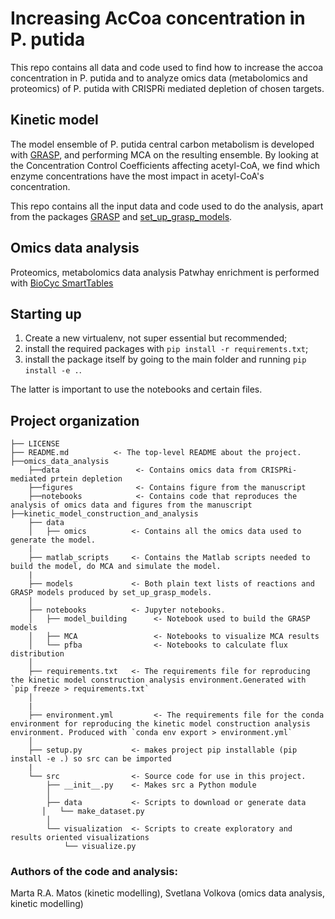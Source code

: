 # Increasing AcCoa concentration in P. putida

This repo contains all data and code used to find how to increase the accoa concentration in P. putida and to analyze omics data (metabolomics and proteomics) of P. putida with CRISPRi mediated depletion of chosen targets.

## Kinetic model 
The model ensemble of P. putida central carbon metabolism is developed with [GRASP](https://github.com/biosustain/GRASP), and performing MCA on the resulting ensemble. By looking at the Concentration Control Coefficients affecting acetyl-CoA, we find which enzyme concentrations have the most impact in acetyl-CoA's concentration.

This repo contains all the input data and code used to do the analysis, apart from the packages [GRASP](https://github.com/biosustain/GRASP) and [set_up_grasp_models](https://github.com/biosustain/set_up_grasp_models).

## Omics data analysis
Proteomics, metabolomics data analysis
Patwhay enrichment is performed with [BioCyc SmartTables](https://biocyc.org/smarttables)


## Starting up

1. Create a new virtualenv, not super essential but recommended;
2. install the required packages with `pip install -r requirements.txt`;
3. install the package itself by going to the main folder and running `pip install -e .`.

The latter is important to use the notebooks and certain files.


## Project organization


    ├── LICENSE
    ├── README.md          <- The top-level README about the project.
    ├──omics_data_analysis
        ├──data                 <- Contains omics data from CRISPRi-mediated prtein depletion
        ├──figures              <- Contains figure from the manuscript
        ├──notebooks            <- Contains code that reproduces the analysis of omics data and figures from the manuscript
    ├──kinetic_model_construction_and_analysis
        ├── data
        │   ├── omics          <- Contains all the omics data used to generate the model.
        |
        ├── matlab_scripts     <- Contains the Matlab scripts needed to build the model, do MCA and simulate the model.
        |
        ├── models             <- Both plain text lists of reactions and GRASP models produced by set_up_grasp_models.
        │
        ├── notebooks          <- Jupyter notebooks.
        │   ├── model_building      <- Notebook used to build the GRASP models
        │   ├── MCA                 <- Notebooks to visualize MCA results
        │   └── pfba                <- Notebooks to calculate flux distribution
        │
        ├── requirements.txt   <- The requirements file for reproducing the kinetic model construction analysis environment.Generated with `pip freeze > requirements.txt`
        │                         
        |
        ├── environment.yml         <- The requirements file for the conda environment for reproducing the kinetic model construction analysis environment. Produced with `conda env export > environment.yml`
        │
        ├── setup.py           <- makes project pip installable (pip install -e .) so src can be imported
        |
        └── src                <- Source code for use in this project.
            ├── __init__.py    <- Makes src a Python module
            │
            ├── data           <- Scripts to download or generate data
           │   └── make_dataset.py
            │
            └── visualization  <- Scripts to create exploratory and results oriented visualizations
                └── visualize.py
        


### Authors of the code and analysis:
Marta R.A. Matos (kinetic modelling), Svetlana Volkova (omics data analysis, kinetic modelling)
